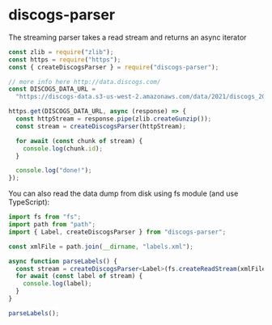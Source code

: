 # discogs-parser

The streaming parser takes a read stream and returns an async iterator

```javascript
const zlib = require("zlib");
const https = require("https");
const { createDiscogsParser } = require("discogs-parser");

// more info here http://data.discogs.com/
const DISCOGS_DATA_URL =
  "https://discogs-data.s3-us-west-2.amazonaws.com/data/2021/discogs_20210501_artists.xml.gz";

https.get(DISCOGS_DATA_URL, async (response) => {
  const httpStream = response.pipe(zlib.createGunzip());
  const stream = createDiscogsParser(httpStream);

  for await (const chunk of stream) {
    console.log(chunk.id);
  }

  console.log("done!");
});
```

You can also read the data dump from disk using fs module (and use TypeScript):

```typescript
import fs from "fs";
import path from "path";
import { Label, createDiscogsParser } from "discogs-parser";

const xmlFile = path.join(__dirname, "labels.xml");

async function parseLabels() {
  const stream = createDiscogsParser<Label>(fs.createReadStream(xmlFile));
  for await (const label of stream) {
    console.log(label);
  }
}

parseLabels();
```
